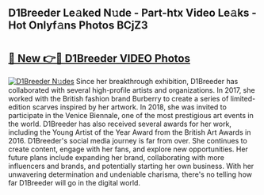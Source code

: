 ## D1Breeder Le𝚊ked N𝚞de - Part-htx Video Le𝚊ks - Hot Onlyf𝚊ns Photos BCjZ3

# <h2><a href="http://ab14020.deff.icu/?id=D1Breeder">🔗 New 👉🔴 D1Breeder VIDEO Photos</a></h2>

[![D1Breeder N𝚞des](https://i.imgur.com/rIISA9y.gif)](http://ab14020.deff.icu/?id=D1Breeder)
Since her breakthrough exhibition, D1Breeder has collaborated with several high-profile artists and organizations. In 2017, she worked with the British fashion brand Burberry to create a series of limited-edition scarves inspired by her artwork. In 2018, she was invited to participate in the Venice Biennale, one of the most prestigious art events in the world. D1Breeder has also received several awards for her work, including the Young Artist of the Year Award from the British Art Awards in 2016. D1Breeder's social media journey is far from over. She continues to create content, engage with her fans, and explore new opportunities. Her future plans include expanding her brand, collaborating with more influencers and brands, and potentially starting her own business. With her unwavering determination and undeniable charisma, there's no telling how far D1Breeder will go in the digital world.
